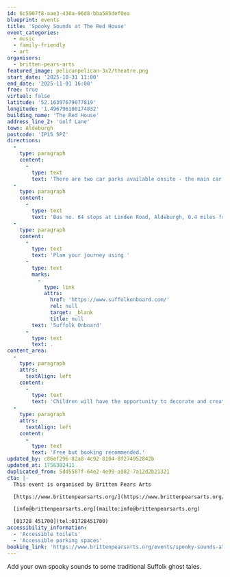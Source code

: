 ```yaml
---
id: 6c5907f8-aae3-430a-96d8-bba585def0ea
blueprint: events
title: 'Spooky Sounds at The Red House'
event_categories:
  - music
  - family-friendly
  - art
organisers:
  - britten-pears-arts
featured_image: pelicanpelican-3x2/theatre.png
start_date: '2025-10-31 11:00'
end_date: '2025-11-01 16:00'
free: true
virtual: false
latitude: '52.16397679077819'
longitude: '1.496796100174832'
building_name: 'The Red House'
address_line_2: 'Golf Lane'
town: Aldeburgh
postcode: 'IP15 5PZ'
directions:
  -
    type: paragraph
    content:
      -
        type: text
        text: 'There are two car parks available onsite - the main car park is via the main circular drive and the overflow car park is the next turning on the left. There is a disabled space in car park 2.'
  -
    type: paragraph
    content:
      -
        type: text
        text: 'Bus no. 64 stops at Linden Road, Aldeburgh, 0.4 miles from The Red House, running hourly to and from Saxmundham, Wickham Market, Woodbridge and Ipswich. '
  -
    type: paragraph
    content:
      -
        type: text
        text: 'Plan your journey using '
      -
        type: text
        marks:
          -
            type: link
            attrs:
              href: 'https://www.suffolkonboard.com/'
              rel: null
              target: _blank
              title: null
        text: 'Suffolk Onboard'
      -
        type: text
        text: .
content_area:
  -
    type: paragraph
    attrs:
      textAlign: left
    content:
      -
        type: text
        text: 'Children will have the opportunity to decorate and create their own Sound Effect Kit so they can tell their spooky stories at home. Then take part in our sound effect trail in The Red House gardens to win a spooky prize.'
  -
    type: paragraph
    attrs:
      textAlign: left
    content:
      -
        type: text
        text: 'Free but booking recommended.'
updated_by: c86ef296-82a8-4c92-8104-8f274952842b
updated_at: 1756382411
duplicated_from: 5dd5587f-64e2-4e99-a382-7a12d2b21321
cta: |-
  This event is organised by Britten Pears Arts

  [https://www.brittenpearsarts.org/](https://www.brittenpearsarts.org/)

  [info@brittenpearsarts.org](mailto:info@brittenpearsarts.org)

  [01728 451700](tel:01728451700)
accessibility_information:
  - 'Accessible toilets'
  - 'Accessible parking spaces'
booking_link: 'https://www.brittenpearsarts.org/events/spooky-sounds-at-the-red-house-2'
---
```

Add your own spooky sounds to some traditional Suffolk ghost tales.